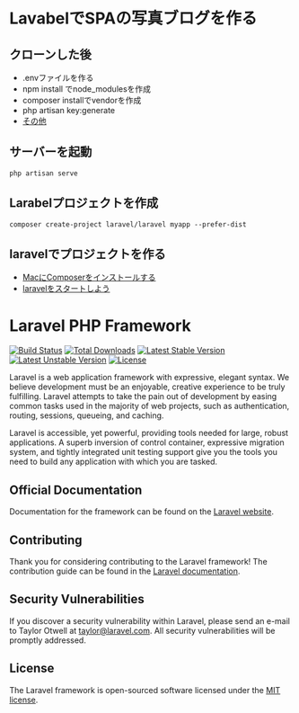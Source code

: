 # LavabelでSPAの写真ブログを作る

## クローンした後
- .envファイルを作る
- npm install でnode_modulesを作成
- composer installでvendorを作成
- php artisan key:generate
- [その他](http://vdeep.net/laravel-git-clone)


## サーバーを起動
~~~
php artisan serve
~~~

## Larabelプロジェクトを作成
~~~
composer create-project laravel/laravel myapp --prefer-dist
~~~

## laravelでプロジェクトを作る
- [MacにComposerをインストールする](http://mawatari.jp/archives/install-composer-in-mac)
- [laravelをスタートしよう](http://libro.tuyano.com/index3?id=11526003)


# Laravel PHP Framework

[![Build Status](https://travis-ci.org/laravel/framework.svg)](https://travis-ci.org/laravel/framework)
[![Total Downloads](https://poser.pugx.org/laravel/framework/d/total.svg)](https://packagist.org/packages/laravel/framework)
[![Latest Stable Version](https://poser.pugx.org/laravel/framework/v/stable.svg)](https://packagist.org/packages/laravel/framework)
[![Latest Unstable Version](https://poser.pugx.org/laravel/framework/v/unstable.svg)](https://packagist.org/packages/laravel/framework)
[![License](https://poser.pugx.org/laravel/framework/license.svg)](https://packagist.org/packages/laravel/framework)

Laravel is a web application framework with expressive, elegant syntax. We believe development must be an enjoyable, creative experience to be truly fulfilling. Laravel attempts to take the pain out of development by easing common tasks used in the majority of web projects, such as authentication, routing, sessions, queueing, and caching.

Laravel is accessible, yet powerful, providing tools needed for large, robust applications. A superb inversion of control container, expressive migration system, and tightly integrated unit testing support give you the tools you need to build any application with which you are tasked.

## Official Documentation

Documentation for the framework can be found on the [Laravel website](http://laravel.com/docs).

## Contributing

Thank you for considering contributing to the Laravel framework! The contribution guide can be found in the [Laravel documentation](http://laravel.com/docs/contributions).

## Security Vulnerabilities

If you discover a security vulnerability within Laravel, please send an e-mail to Taylor Otwell at taylor@laravel.com. All security vulnerabilities will be promptly addressed.

## License

The Laravel framework is open-sourced software licensed under the [MIT license](http://opensource.org/licenses/MIT).
